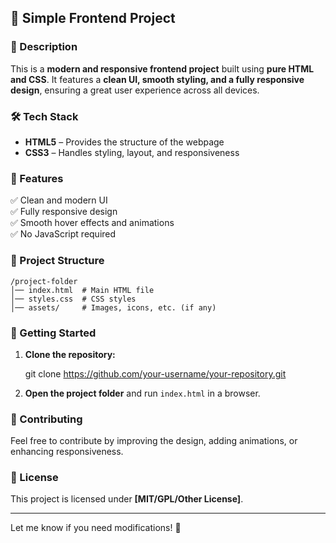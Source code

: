 
## 📌 Simple Frontend Project  

### 🌟 Description  
This is a **modern and responsive frontend project** built using **pure HTML and CSS**. It features a **clean UI, smooth styling, and a fully responsive design**, ensuring a great user experience across all devices.  

### 🛠️ Tech Stack  
- **HTML5** – Provides the structure of the webpage  
- **CSS3** – Handles styling, layout, and responsiveness  

### 🎨 Features  
✅ Clean and modern UI  
✅ Fully responsive design  
✅ Smooth hover effects and animations  
✅ No JavaScript required  

### 📂 Project Structure  
```
/project-folder  
│── index.html  # Main HTML file  
│── styles.css  # CSS styles  
│── assets/     # Images, icons, etc. (if any)  
```  

### 🚀 Getting Started  
1. **Clone the repository:**  
   
   git clone https://github.com/your-username/your-repository.git
    
2. **Open the project folder** and run `index.html` in a browser.  

### 🎯 Contributing  
Feel free to contribute by improving the design, adding animations, or enhancing responsiveness.  

### 📜 License  
This project is licensed under **[MIT/GPL/Other License]**.  

---

Let me know if you need modifications! 🚀

